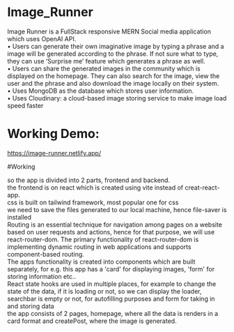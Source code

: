 # Image_Runner

Image Runner is a FullStack responsive MERN Social media application which uses OpenAI API.<br/>
• Users can generate their own imaginative image by typing a phrase and a image will be generated according to the phrase. If not sure what to type, they can use ‘Surprise me’ feature which generates a phrase as well.<br/>
• Users can share the generated images in the community which is displayed on the homepage. They can also search for the image, view the user and the phrase and also download the image locally on their system.<br/>
• Uses MongoDB as the database which stores user information.<br/>
• Uses Cloudinary: a cloud-based image storing service to make image load speed faster

# Working Demo: 
https://image-runner.netlify.app/

#Working

so the app is divided into 2 parts, frontend and backend.<br/>
the frontend is on react which is created using vite instead of creat-react-app.</br>
css is built on tailwind framework, most popular one for css</br>
we need to save the files generated to our local machine, hence file-saver is installed</br>
Routing is an essential technique for navigation among pages on a website based on user requests and actions, hence for that purpose, we will use react-router-dom. The primary functionality of react-router-dom is implementing dynamic routing in web applications and supports component-based routing.</br>
The apps functionality is created into components which are built separately, for e.g. this app has a 'card' for displaying  images, 'form' for storing information
etc..</br>
React state hooks are used in multiple places, for example to change the state of the data, if it is loading or not, so we can display the loader, searchbar is empty or not, for autofilling purposes and form for taking in and storing data</br>
the app consists of 2 pages, homepage, where all the data is renders in a card format and createPost, where the image is generated.
